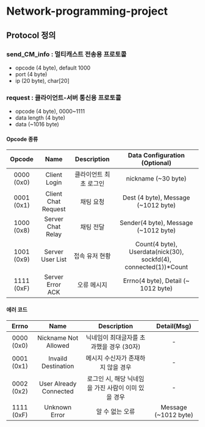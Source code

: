 # Network-programming-project

## Protocol 정의

### send_CM_info : 멀티캐스트 전송용 프로토콜
* opcode (4 byte), default 1000
* port (4 byte)
* ip (20 byte), char[20]

### request : 클라이언트-서버 통신용 프로토콜
* opcode (4 byte), 0000~1111
* data length (4 byte)
* data (~1016 byte)

#### Opcode 종류
| Opcode | Name | Description | Data Configuration (Optional) |
| :---:   | :-: | :-: | :-: |
| 0000 (0x0) | Client Login | 클라이언트 최초 로그인 | nickname (~30 byte) |
| 0001 (0x1) | Client Chat Request | 채팅 요청 | Dest (4 byte), Message (~1012 byte) |
| 1000 (0x8) | Server Chat Relay | 채팅 전달 | Sender(4 byte), Message (~1012 byte) |
| 1001 (0x9) | Server User List | 접속 유저 현황 | Count(4 byte), Userdata(nick(30), sockfd(4), connected(1))\*Count |
| 1111 (0xF) | Server Error ACK | 오류 메시지 | Errno(4 byte), Detail (~ 1012 byte) |


#### 에러 코드

| Errno | Name | Description | Detail(Msg) |
| :---: | :-:  | :-: | :-: |
| 0000 (0x0) | Nickname Not Allowed | 닉네임이 최대글자를 초과했을 경우 (30자) | - |
| 0001 (0x1) | Invaild Destination | 메시지 수신자가 존재하지 않을 경우 | - |
| 0002 (0x2) | User Already Connected | 로그인 시, 해당 닉네임을 가진 사람이 이미 있을 경우 | - |
| 1111 (0xF) | Unknown Error | 알 수 없는 오류 | Message (~1012 byte) |
